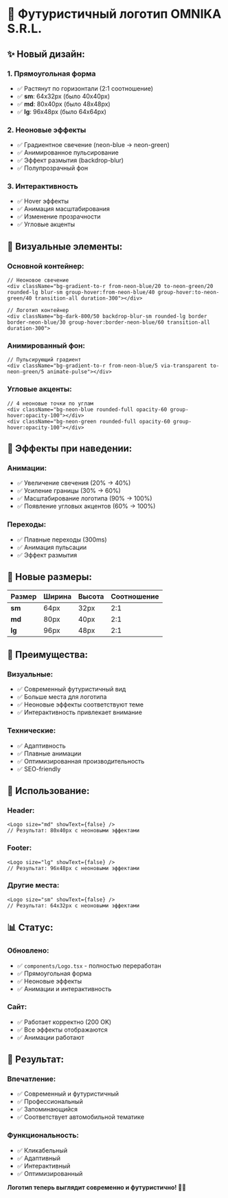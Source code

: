 # 🚀 Футуристичный логотип OMNIKA S.R.L.

## ✨ **Новый дизайн:**

### **1. Прямоугольная форма**
- ✅ Растянут по горизонтали (2:1 соотношение)
- ✅ **sm**: 64x32px (было 40x40px)
- ✅ **md**: 80x40px (было 48x48px)
- ✅ **lg**: 96x48px (было 64x64px)

### **2. Неоновые эффекты**
- ✅ Градиентное свечение (neon-blue → neon-green)
- ✅ Анимированное пульсирование
- ✅ Эффект размытия (backdrop-blur)
- ✅ Полупрозрачный фон

### **3. Интерактивность**
- ✅ Hover эффекты
- ✅ Анимация масштабирования
- ✅ Изменение прозрачности
- ✅ Угловые акценты

## 🎨 **Визуальные элементы:**

### **Основной контейнер:**
```tsx
// Неоновое свечение
<div className="bg-gradient-to-r from-neon-blue/20 to-neon-green/20 rounded-lg blur-sm group-hover:from-neon-blue/40 group-hover:to-neon-green/40 transition-all duration-300"></div>

// Логотип контейнер
<div className="bg-dark-800/50 backdrop-blur-sm rounded-lg border border-neon-blue/30 group-hover:border-neon-blue/60 transition-all duration-300">
```

### **Анимированный фон:**
```tsx
// Пульсирующий градиент
<div className="bg-gradient-to-r from-neon-blue/5 via-transparent to-neon-green/5 animate-pulse"></div>
```

### **Угловые акценты:**
```tsx
// 4 неоновые точки по углам
<div className="bg-neon-blue rounded-full opacity-60 group-hover:opacity-100"></div>
<div className="bg-neon-green rounded-full opacity-60 group-hover:opacity-100"></div>
```

## 🚀 **Эффекты при наведении:**

### **Анимации:**
- ✅ Увеличение свечения (20% → 40%)
- ✅ Усиление границы (30% → 60%)
- ✅ Масштабирование логотипа (90% → 100%)
- ✅ Появление угловых акцентов (60% → 100%)

### **Переходы:**
- ✅ Плавные переходы (300ms)
- ✅ Анимация пульсации
- ✅ Эффект размытия

## 📏 **Новые размеры:**

| Размер | Ширина | Высота | Соотношение |
|--------|--------|--------|-------------|
| **sm** | 64px | 32px | 2:1 |
| **md** | 80px | 40px | 2:1 |
| **lg** | 96px | 48px | 2:1 |

## 🎯 **Преимущества:**

### **Визуальные:**
- ✅ Современный футуристичный вид
- ✅ Больше места для логотипа
- ✅ Неоновые эффекты соответствуют теме
- ✅ Интерактивность привлекает внимание

### **Технические:**
- ✅ Адаптивность
- ✅ Плавные анимации
- ✅ Оптимизированная производительность
- ✅ SEO-friendly

## 🔧 **Использование:**

### **Header:**
```tsx
<Logo size="md" showText={false} />
// Результат: 80x40px с неоновыми эффектами
```

### **Footer:**
```tsx
<Logo size="lg" showText={false} />
// Результат: 96x48px с неоновыми эффектами
```

### **Другие места:**
```tsx
<Logo size="sm" showText={false} />
// Результат: 64x32px с неоновыми эффектами
```

## 📊 **Статус:**

### **Обновлено:**
- ✅ `components/Logo.tsx` - полностью переработан
- ✅ Прямоугольная форма
- ✅ Неоновые эффекты
- ✅ Анимации и интерактивность

### **Сайт:**
- ✅ Работает корректно (200 OK)
- ✅ Все эффекты отображаются
- ✅ Анимации работают

## 🎯 **Результат:**

### **Впечатление:**
- ✅ Современный и футуристичный
- ✅ Профессиональный
- ✅ Запоминающийся
- ✅ Соответствует автомобильной тематике

### **Функциональность:**
- ✅ Кликабельный
- ✅ Адаптивный
- ✅ Интерактивный
- ✅ Оптимизированный

**Логотип теперь выглядит современно и футуристично! 🚀✨**
